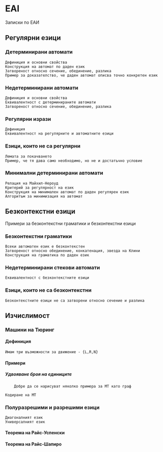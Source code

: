 # EAI
Записки по ЕАИ

## Регулярни езици
   ### Детерминирани автомати
    Дефиниция и основни свойства
    Конструкция на автомат по даден език
    Затвореност относно сечение, обединение, разлика
    Пример за доказателство, че даден автомат описва точно конкретен език
### Недетерминирани автомати
    Дефиниция и основни свойства
    Еквивалентност с детерминираните автомати
    Затвореност относно сечение, обединение, разлика
### Регулярни изрази
    Дефиниция
    Еквивалентност на регулярните и автоматните езици
### Езици, които не са регулярни
    Лемата за покачването
    Пример, че тя дава само необходимо, но не и достатъчно условие
### Минимални детерминирани автомати
    Релация на Майхил-Нероуд
    Критерий за регулярност на език
    Конструкция на минимален автомат по даден регулярен език
    Алгоритъм за минимизация на автомат

## Безконтекстни езици
   Примери за безконтекстни граматики и безконтекстни езици
### Безконтекстни граматики
    Всеки автоматен език е безконтекстен
    Затвореност относно обединение, конкатенация, звезда на Клини
    Конструкция на граматика по даден език
### Недетерминирани стекови автомати
    Еквивалентност с безконтекстните езици
### Езици, които не са безконтекстни
    Безконтекстните езици не са затворени относно сечение и разлика

## Изчислимост
### Машини на Тюринг
#### Дефиниция
	Имам три възможности за движение - {L,R,N}

#### Примери
##### Удвояване броя на единиците
      	Добре да се нарисуват няколко примера за МТ като граф

	Кодиране на МТ
### Полуразрешими и разрешими езици
    Диагоналният език
    Универсалният език
#### Теорема на Райс-Успенски
#### Теорема на Райс-Шапиро

